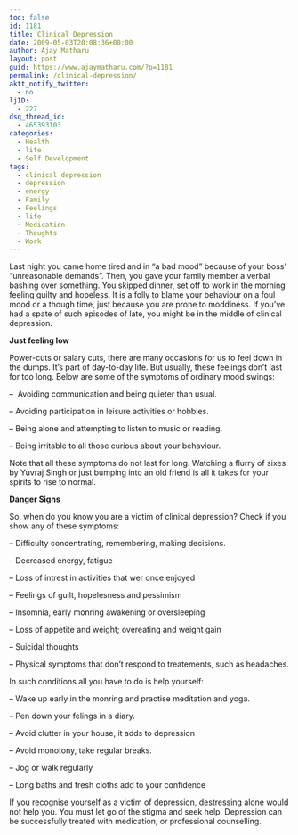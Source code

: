 ```yaml
---
toc: false
id: 1181
title: Clinical Depression
date: 2009-05-03T20:08:36+00:00
author: Ajay Matharu
layout: post
guid: https://www.ajaymatharu.com/?p=1181
permalink: /clinical-depression/
aktt_notify_twitter:
  - no
ljID:
  - 227
dsq_thread_id:
  - 465393103
categories:
  - Health
  - life
  - Self Development
tags:
  - clinical depression
  - depression
  - energy
  - Family
  - Feelings
  - life
  - Medication
  - Thoughts
  - Work
---
```

Last night you came home tired and in &#8220;a bad mood&#8221; because of your boss&#8217; &#8220;unreasonable demands&#8221;. Then, you gave your family member a verbal bashing over something. You skipped dinner, set off to work in the morning feeling guilty and hopeless. It is a folly to blame your behaviour on a foul mood or a though time, just because you are prone to moddiness. If you&#8217;ve had a spate of such episodes of late, you might be in the middle of clinical depression.

**Just feeling low**

Power-cuts or salary cuts, there are many occasions for us to feel down in the dumps. It&#8217;s part of day-to-day life. But usually, these feelings don&#8217;t last for too long. Below are some of the symptoms of ordinary mood swings:

&#8211;  Avoiding communication and being quieter than usual.

&#8211; Avoiding participation in leisure activities or hobbies.

&#8211; Being alone and attempting to listen to music or reading.

&#8211; Being irritable to all those curious about your behaviour.

Note that all these symptoms do not last for long. Watching a flurry of sixes by Yuvraj Singh or just bumping into an old friend is all it takes for your spirits to rise to normal.

**Danger Signs**

So, when do you know you are a victim of clinical depression? Check if you show any of these symptoms:

&#8211; Difficulty concentrating, remembering, making decisions.

&#8211; Decreased energy, fatigue

&#8211; Loss of intrest in activities that wer once enjoyed

&#8211; Feelings of guilt, hopelesness and pessimism

&#8211; Insomnia, early monring awakening or oversleeping

&#8211; Loss of appetite and weight; overeating and weight gain

&#8211; Suicidal thoughts

&#8211; Physical symptoms that don&#8217;t respond to treatements, such as headaches.

In such conditions all you have to do is help yourself:

&#8211; Wake up early in the monring and practise meditation and yoga.

&#8211; Pen down your felings in a diary.

&#8211; Avoid clutter in your house, it adds to depression

&#8211; Avoid monotony, take regular breaks.

&#8211; Jog or walk regularly

&#8211; Long baths and fresh cloths add to your confidence

If you recognise yourself as a victim of depression, destressing alone would not help you. You must let go of the stigma and seek help. Depression can be successfully treated with medication, or professional counselling.
